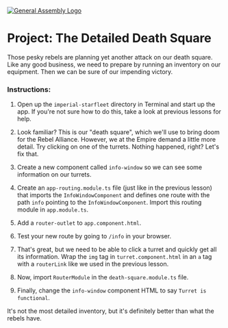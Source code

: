 [![General Assembly Logo](https://camo.githubusercontent.com/1a91b05b8f4d44b5bbfb83abac2b0996d8e26c92/687474703a2f2f692e696d6775722e636f6d2f6b6538555354712e706e67)](https://generalassemb.ly/education/web-development-immersive)

# Project: The **Detailed** Death Square

Those pesky rebels are planning yet another attack on our death square. Like any good business, we need to prepare by running an inventory on our equipment. Then we can be sure of our impending victory.

### Instructions:

1. Open up the `imperial-starfleet` directory in Terminal and start up the app. If you're not sure how to do this, take a look at previous lessons for help.

2. Look familiar? This is our "death square", which we'll use to bring doom for the Rebel Alliance. However, we at the Empire demand a little more detail. Try clicking on one of the turrets. Nothing happened, right? Let's fix that.

3. Create a new component called `info-window` so we can see some information on our turrets.

4. Create an `app-routing.module.ts` file (just like in the previous lesson) that imports the `InfoWindowComponent` and defines one route with the path `info` pointing to the `InfoWindowComponent`. Import this routing module in `app.module.ts`.

5. Add a `router-outlet` to `app.component.html`.

6. Test your new route by going to `/info` in your browser.

7. That's great, but we need to be able to click a turret and quickly get all its information. Wrap the `img` tag in `turret.component.html` in an `a` tag with a `routerLink` like we used in the previous lesson.

8. Now, import `RouterModule` in the `death-square.module.ts` file.

9. Finally, change the `info-window` component HTML to say `Turret is functional`.

It's not the most detailed inventory, but it's definitely better than what the rebels have.  
